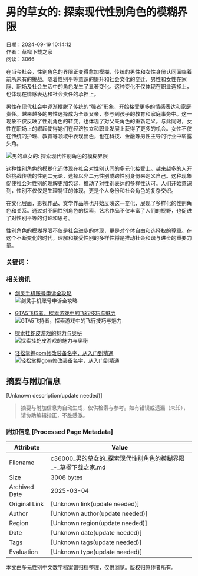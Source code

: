 # 男的草女的: 探索现代性别角色的模糊界限

日期：2024-09-19 10:14:12  
作者：草榴下载之家  
阅读：3066  

在当今社会，性别角色的界限正变得愈加模糊，传统的男性和女性身份认同面临着前所未有的挑战。随着性别平等意识的提升和社会文化的变迁，男性和女性在家庭、职场及社会生活中的角色发生了显著变化。这种变化不仅体现在职业选择上，也体现在情感表达和社会责任的承担上。

男性在现代社会中逐渐摆脱了传统的“强者”形象，开始接受更多的情感表达和家庭责任。越来越多的男性选择成为全职父亲，参与到孩子的教育和家庭事务中。这一现象不仅反映了性别角色的转变，也体现了对父亲角色的重新定义。与此同时，女性在职场上的崛起使得她们在经济独立和职业发展上获得了更多的机会。女性不仅在传统的护理、教育等领域中表现出色，也在科技、金融等男性主导的行业中崭露头角。

![男的草女的: 探索现代性别角色的模糊界限](http://c36000.net/zb_users/upload/2024/09/20240919101807172671228766190.jpg)

这种性别角色的模糊化还体现在社会对性别认同的多元化接受上。越来越多的人开始挑战传统的性别二元论，选择以非二元性别或跨性别身份来定义自己。这种现象促使社会对性别的理解更加包容，推动了对性别表达的多样性认可。人们开始意识到，性别不仅仅是生理特征的体现，更是个人身份和社会角色的复杂交织。

在文化层面，影视作品、文学作品等也开始反映这一变化，展现了多样化的性别角色和关系。通过对不同性别角色的探索，艺术作品不仅丰富了人们的视野，也促进了对性别平等的讨论和思考。

性别角色的模糊界限不仅是社会进步的体现，更是对个体自由和选择权的尊重。在这个不断变化的时代，理解和接受性别的多样性将是推动社会和谐与进步的重要力量。

### 关键词：

### 相关资讯

- [剑灵手机账号申诉全攻略](http://c36000.net/syzx/82987.html)  
  ![剑灵手机账号申诉全攻略](http://c36000.net/zb_users/plugin/ly_autoimage/img/978.jpg)

- [GTA5飞持者，探索游戏中的飞行技巧与魅力](http://c36000.net/syzx/82986.html)  
  ![GTA5飞持者，探索游戏中的飞行技巧与魅力](http://c36000.net/zb_users/plugin/ly_autoimage/img/153.jpg)

- [探索挂蛇皮游戏的魅力与奥秘](http://c36000.net/syzx/82983.html)  
  ![探索挂蛇皮游戏的魅力与奥秘](http://c36000.net/zb_users/plugin/ly_autoimage/img/746.jpg)

- [轻松掌握gom修改装备名字，从入门到精通](http://c36000.net/syzx/82974.html)  
  ![轻松掌握gom修改装备名字，从入门到精通](http://c36000.net/zb_users/plugin/ly_autoimage/img/1133.jpg)
<!-- tcd_original_link http://c36000.net/syzx/16392.html -->


## 摘要与附加信息

<!-- tcd_abstract -->
[Unknown description(update needed)]
<!-- tcd_abstract_end -->

> 摘要与附加信息为自动生成，仅供检索与参考。如有错误或遗漏（未知），请协助编辑指正，不胜感激。

### 附加信息 [Processed Page Metadata]

| Attribute       | Value                                  |
|-----------------|----------------------------------------|
| Filename        | c36000_男的草女的_探索现代性别角色的模糊界限_-_草榴下载之家.md                             |
| Size            | 3008 bytes                           |
| Archived Date   | 2025-03-04                             |
| Original Link   | [Unknown link(update needed)]                       |
| Author          | [Unknown author(update needed)]                               |
| Region          | [Unknown region(update needed)]                               |
| Date            | [Unknown date(update needed)]                                 |
| Tags            | [Unknown tags(update needed)]                                 |
| Evaluation            | [Unknown type(update needed)]                                 |
<!-- tcd_table_end -->

本文由多元性别中文数字档案馆归档整理，仅供浏览。版权归原作者所有。
